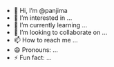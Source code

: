 - 👋 Hi, I’m @panjima
- 👀 I’m interested in ...
- 🌱 I’m currently learning ...
- 💞️ I’m looking to collaborate on ...
- 📫 How to reach me ...
- 😄 Pronouns: ...
- ⚡ Fun fact: ...

<!---
panjima/panjima is a ✨ special ✨ repository because its `README.md` (this file) appears on your GitHub profile.
You can click the Preview link to take a look at your changes.
--->
